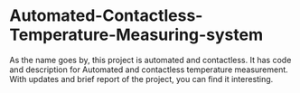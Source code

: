 # Automated-Contactless-Temperature-Measuring-system
As the name goes by, this project is automated and contactless. It has code and description for Automated and contactless temperature measurement. With updates and brief report of the project, you can find it interesting.
